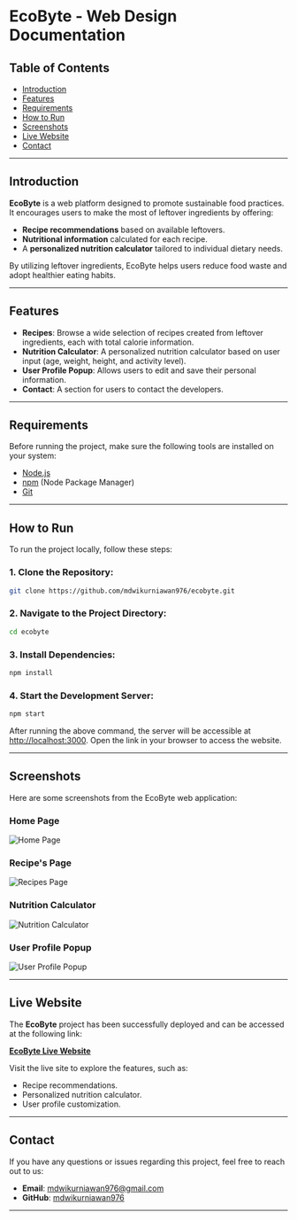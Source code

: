 
# **EcoByte - Web Design Documentation**

## **Table of Contents**
- [Introduction](#introduction)
- [Features](#features)
- [Requirements](#requirements)
- [How to Run](#how-to-run)
- [Screenshots](#screenshots)
- [Live Website](#live-website)
- [Contact](#contact)

---

## **Introduction**
**EcoByte** is a web platform designed to promote sustainable food practices. It encourages users to make the most of leftover ingredients by offering:
- **Recipe recommendations** based on available leftovers.
- **Nutritional information** calculated for each recipe.
- A **personalized nutrition calculator** tailored to individual dietary needs.

By utilizing leftover ingredients, EcoByte helps users reduce food waste and adopt healthier eating habits.

---

## **Features**
- **Recipes**: Browse a wide selection of recipes created from leftover ingredients, each with total calorie information.
- **Nutrition Calculator**: A personalized nutrition calculator based on user input (age, weight, height, and activity level).
- **User Profile Popup**: Allows users to edit and save their personal information.
- **Contact**: A section for users to contact the developers.

---

## **Requirements**
Before running the project, make sure the following tools are installed on your system:
- [Node.js](https://nodejs.org/)
- [npm](https://www.npmjs.com/) (Node Package Manager)
- [Git](https://git-scm.com/)

---

## **How to Run**
To run the project locally, follow these steps:

### 1. Clone the Repository:
```bash
git clone https://github.com/mdwikurniawan976/ecobyte.git
```

### 2. Navigate to the Project Directory:
```bash
cd ecobyte
```

### 3. Install Dependencies:
```bash
npm install
```

### 4. Start the Development Server:
```bash
npm start
```
After running the above command, the server will be accessible at [http://localhost:3000](http://localhost:3000). Open the link in your browser to access the website.

---

## **Screenshots**
Here are some screenshots from the EcoByte web application:

### Home Page
![Home Page](path/to/homepage-screenshot.png)

### Recipe's Page
![Recipes Page](path/to/recipes-screenshot.png)

### Nutrition Calculator
![Nutrition Calculator](path/to/nutrition-calculator-screenshot.png)

### User Profile Popup
![User Profile Popup](path/to/user-profile-popup-screenshot.png)

---

## **Live Website**
The **EcoByte** project has been successfully deployed and can be accessed at the following link:

[**EcoByte Live Website**](https://ecobyte-six.vercel.app/)

Visit the live site to explore the features, such as:
- Recipe recommendations.
- Personalized nutrition calculator.
- User profile customization.

---

## **Contact**
If you have any questions or issues regarding this project, feel free to reach out to us:

- **Email**: mdwikurniawan976@gmail.com
- **GitHub**: [mdwikurniawan976](https://github.com/mdwikurniawan976)

---
